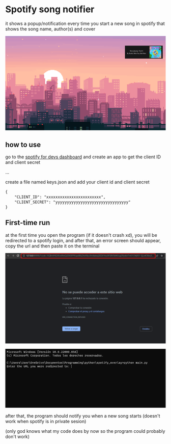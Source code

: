 # Spotify song notifier

it shows a popup/notification every time you start a new song in spotify that shows the song name, author(s) and cover

![a screenshot of the app](example/example1.png)

## how to use

go to the [spotify for devs dashboard](https://developer.spotify.com/dashboard/applications) and create an app to get the client ID and client secret

...

create a file named keys.json and add your client id and client secret

```
{
    "CLIENT_ID": "xxxxxxxxxxxxxxxxxxxxxxxx",
    "CLIENT_SECRET": "yyyyyyyyyyyyyyyyyyyyyyyyyyyyyyyy"
}
```

## First-time run

at the first time you open the program (if it doesn't crash xd), you will be redirected to a spotify login, and after that, an error screen should appear, copy the url and then paste it on the terminal

![screenshot of the login](example/example2.png)

![screenshot of the terminal](example/example3.png)

after that, the program should notify you when a new song starts (doesn't work when spotify is in private sesion)

(only god knows what my code does by now so the program could probably don't work)
